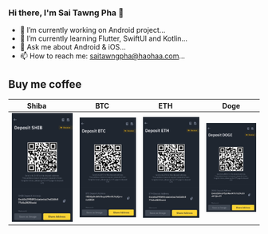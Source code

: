 ### Hi there, I'm Sai Tawng Pha 👋

- 🔭 I’m currently working on Android project...
- 🌱 I’m currently learning Flutter, SwiftUI and Kotlin...
- 💬 Ask me about Android & iOS...
- 📫 How to reach me: saitawngpha@haohaa.com...

## Buy me coffee
| Shiba      | BTC      | ETH      | Doge |
|------------|-------------|-------------|-------------|
| <img src="donate/shib.JPG" width="100%"> | <img src="donate/btc.JPG" width="100%"> | <img src="donate/eth.JPG" width="100%"> | <img src="donate/doge.JPG" width="100%"> | 

